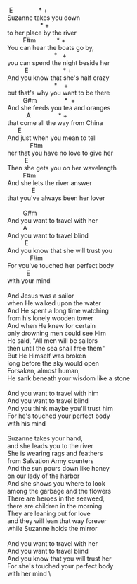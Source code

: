 &nbsp;E&nbsp;&nbsp;&nbsp;&nbsp;&nbsp;&nbsp;&nbsp;&nbsp;&nbsp;&nbsp;&nbsp;&nbsp;&nbsp;&nbsp;&nbsp;\*&nbsp;+\
Suzanne&nbsp;takes&nbsp;you&nbsp;down\
&nbsp;&nbsp;&nbsp;&nbsp;&nbsp;&nbsp;&nbsp;&nbsp;&nbsp;&nbsp;&nbsp;&nbsp;&nbsp;&nbsp;&nbsp;&nbsp;&nbsp;&nbsp;&nbsp;\*&nbsp;+\
to&nbsp;her&nbsp;place&nbsp;by&nbsp;the&nbsp;river\
&nbsp;&nbsp;&nbsp;&nbsp;&nbsp;&nbsp;&nbsp;&nbsp;&nbsp;F#m&nbsp;&nbsp;&nbsp;&nbsp;&nbsp;&nbsp;&nbsp;&nbsp;&nbsp;&nbsp;&nbsp;&nbsp;\*&nbsp;+\
You&nbsp;can&nbsp;hear&nbsp;the&nbsp;boats&nbsp;go&nbsp;by,\
&nbsp;&nbsp;&nbsp;&nbsp;&nbsp;&nbsp;&nbsp;&nbsp;&nbsp;&nbsp;&nbsp;&nbsp;&nbsp;&nbsp;&nbsp;&nbsp;&nbsp;&nbsp;&nbsp;&nbsp;&nbsp;&nbsp;&nbsp;&nbsp;&nbsp;&nbsp;&nbsp;\*&nbsp;&nbsp;&nbsp;+\
you&nbsp;can&nbsp;spend&nbsp;the&nbsp;night&nbsp;beside&nbsp;her\
&nbsp;&nbsp;&nbsp;&nbsp;&nbsp;&nbsp;&nbsp;&nbsp;&nbsp;&nbsp;E&nbsp;&nbsp;&nbsp;&nbsp;&nbsp;&nbsp;&nbsp;&nbsp;&nbsp;&nbsp;&nbsp;&nbsp;&nbsp;&nbsp;&nbsp;&nbsp;&nbsp;&nbsp;&nbsp;&nbsp;\*&nbsp;+\
And&nbsp;you&nbsp;know&nbsp;that&nbsp;she's&nbsp;half&nbsp;crazy\
&nbsp;&nbsp;&nbsp;&nbsp;&nbsp;&nbsp;&nbsp;&nbsp;&nbsp;&nbsp;&nbsp;&nbsp;&nbsp;&nbsp;&nbsp;&nbsp;&nbsp;&nbsp;&nbsp;&nbsp;&nbsp;&nbsp;&nbsp;&nbsp;&nbsp;&nbsp;&nbsp;\*&nbsp;&nbsp;&nbsp;&nbsp;+\
but&nbsp;that's&nbsp;why&nbsp;you&nbsp;want&nbsp;to&nbsp;be&nbsp;there\
&nbsp;&nbsp;&nbsp;&nbsp;&nbsp;&nbsp;&nbsp;&nbsp;&nbsp;G#m&nbsp;&nbsp;&nbsp;&nbsp;&nbsp;&nbsp;&nbsp;&nbsp;&nbsp;&nbsp;&nbsp;&nbsp;&nbsp;&nbsp;&nbsp;&nbsp;\*&nbsp;&nbsp;+\
And&nbsp;she&nbsp;feeds&nbsp;you&nbsp;tea&nbsp;and&nbsp;oranges\
&nbsp;&nbsp;&nbsp;&nbsp;&nbsp;&nbsp;&nbsp;&nbsp;&nbsp;&nbsp;&nbsp;A&nbsp;&nbsp;&nbsp;&nbsp;&nbsp;&nbsp;&nbsp;&nbsp;&nbsp;&nbsp;&nbsp;&nbsp;&nbsp;&nbsp;&nbsp;&nbsp;\*&nbsp;+\
that&nbsp;come&nbsp;all&nbsp;the&nbsp;way&nbsp;from&nbsp;China\
&nbsp;&nbsp;&nbsp;&nbsp;&nbsp;&nbsp;E\
And&nbsp;just&nbsp;when&nbsp;you&nbsp;mean&nbsp;to&nbsp;tell\
&nbsp;&nbsp;&nbsp;&nbsp;&nbsp;&nbsp;&nbsp;&nbsp;&nbsp;&nbsp;&nbsp;&nbsp;&nbsp;F#m\
her&nbsp;that&nbsp;you&nbsp;have&nbsp;no&nbsp;love&nbsp;to&nbsp;give&nbsp;her\
&nbsp;&nbsp;&nbsp;&nbsp;&nbsp;&nbsp;&nbsp;&nbsp;&nbsp;&nbsp;E\
Then&nbsp;she&nbsp;gets&nbsp;you&nbsp;on&nbsp;her&nbsp;wavelength\
&nbsp;&nbsp;&nbsp;&nbsp;&nbsp;&nbsp;&nbsp;&nbsp;&nbsp;F#m\
And&nbsp;she&nbsp;lets&nbsp;the&nbsp;river&nbsp;answer&nbsp;&nbsp;&nbsp;&nbsp;&nbsp;&nbsp;&nbsp;&nbsp;&nbsp;&nbsp;&nbsp;&nbsp;&nbsp;&nbsp;&nbsp;&nbsp;&nbsp;&nbsp;&nbsp;&nbsp;&nbsp;&nbsp;&nbsp;&nbsp;\
&nbsp;&nbsp;&nbsp;&nbsp;&nbsp;&nbsp;&nbsp;&nbsp;&nbsp;&nbsp;&nbsp;&nbsp;&nbsp;&nbsp;E\
that&nbsp;you've&nbsp;always&nbsp;been&nbsp;her&nbsp;lover\
\
&nbsp;&nbsp;&nbsp;&nbsp;&nbsp;&nbsp;&nbsp;&nbsp;&nbsp;G#m\
And&nbsp;you&nbsp;want&nbsp;to&nbsp;travel&nbsp;with&nbsp;her\
&nbsp;&nbsp;&nbsp;&nbsp;&nbsp;&nbsp;&nbsp;&nbsp;&nbsp;A\
And&nbsp;you&nbsp;want&nbsp;to&nbsp;travel&nbsp;blind\
&nbsp;&nbsp;&nbsp;&nbsp;&nbsp;&nbsp;&nbsp;&nbsp;&nbsp;&nbsp;E\
And&nbsp;you&nbsp;know&nbsp;that&nbsp;she&nbsp;will&nbsp;trust&nbsp;you\
&nbsp;&nbsp;&nbsp;&nbsp;&nbsp;&nbsp;&nbsp;&nbsp;&nbsp;&nbsp;&nbsp;&nbsp;&nbsp;F#m&nbsp;&nbsp;&nbsp;&nbsp;&nbsp;&nbsp;&nbsp;&nbsp;\
For&nbsp;you've&nbsp;touched&nbsp;her&nbsp;perfect&nbsp;body&nbsp;&nbsp;&nbsp;&nbsp;&nbsp;&nbsp;&nbsp;&nbsp;&nbsp;&nbsp;&nbsp;&nbsp;&nbsp;&nbsp;&nbsp;&nbsp;&nbsp;\
&nbsp;&nbsp;&nbsp;&nbsp;&nbsp;&nbsp;&nbsp;&nbsp;&nbsp;&nbsp;&nbsp;E\
with&nbsp;your&nbsp;mind\
\
And&nbsp;Jesus&nbsp;was&nbsp;a&nbsp;sailor\
when&nbsp;He&nbsp;walked&nbsp;upon&nbsp;the&nbsp;water\
And&nbsp;He&nbsp;spent&nbsp;a&nbsp;long&nbsp;time&nbsp;watching\
from&nbsp;his&nbsp;lonely&nbsp;wooden&nbsp;tower\
And&nbsp;when&nbsp;He&nbsp;knew&nbsp;for&nbsp;certain\
only&nbsp;drowning&nbsp;men&nbsp;could&nbsp;see&nbsp;Him\
He&nbsp;said,&nbsp;"All&nbsp;men&nbsp;will&nbsp;be&nbsp;sailors\
then&nbsp;until&nbsp;the&nbsp;sea&nbsp;shall&nbsp;free&nbsp;them"\
But&nbsp;He&nbsp;Himself&nbsp;was&nbsp;broken\
long&nbsp;before&nbsp;the&nbsp;sky&nbsp;would&nbsp;open\
Forsaken,&nbsp;almost&nbsp;human,&nbsp;\
He&nbsp;sank&nbsp;beneath&nbsp;your&nbsp;wisdom&nbsp;like&nbsp;a&nbsp;stone\
\
And&nbsp;you&nbsp;want&nbsp;to&nbsp;travel&nbsp;with&nbsp;him\
And&nbsp;you&nbsp;want&nbsp;to&nbsp;travel&nbsp;blind\
And&nbsp;you&nbsp;think&nbsp;maybe&nbsp;you'll&nbsp;trust&nbsp;him\
For&nbsp;he's&nbsp;touched&nbsp;your&nbsp;perfect&nbsp;body&nbsp;\
with&nbsp;his&nbsp;mind\
\
Suzanne&nbsp;takes&nbsp;your&nbsp;hand,\
and&nbsp;she&nbsp;leads&nbsp;you&nbsp;to&nbsp;the&nbsp;river&nbsp;&nbsp;&nbsp;\
She&nbsp;is&nbsp;wearing&nbsp;rags&nbsp;and&nbsp;feathers\
from&nbsp;Salvation&nbsp;Army&nbsp;counters\
And&nbsp;the&nbsp;sun&nbsp;pours&nbsp;down&nbsp;like&nbsp;honey\
on&nbsp;our&nbsp;lady&nbsp;of&nbsp;the&nbsp;harbor\
And&nbsp;she&nbsp;shows&nbsp;you&nbsp;where&nbsp;to&nbsp;look&nbsp;\
among&nbsp;the&nbsp;garbage&nbsp;and&nbsp;the&nbsp;flowers\
There&nbsp;are&nbsp;heroes&nbsp;in&nbsp;the&nbsp;seaweed,&nbsp;\
there&nbsp;are&nbsp;children&nbsp;in&nbsp;the&nbsp;morning&nbsp;&nbsp;&nbsp;&nbsp;\
They&nbsp;are&nbsp;leaning&nbsp;out&nbsp;for&nbsp;love&nbsp;\
and&nbsp;they&nbsp;will&nbsp;lean&nbsp;that&nbsp;way&nbsp;forever&nbsp;&nbsp;&nbsp;\
while&nbsp;Suzanne&nbsp;holds&nbsp;the&nbsp;mirror\
\
And&nbsp;you&nbsp;want&nbsp;to&nbsp;travel&nbsp;with&nbsp;her\
And&nbsp;you&nbsp;want&nbsp;to&nbsp;travel&nbsp;blind\
And&nbsp;you&nbsp;know&nbsp;that&nbsp;you&nbsp;will&nbsp;trust&nbsp;her\
For&nbsp;she's&nbsp;touched&nbsp;your&nbsp;perfect&nbsp;body&nbsp;\
with&nbsp;her&nbsp;mind&nbsp;\

